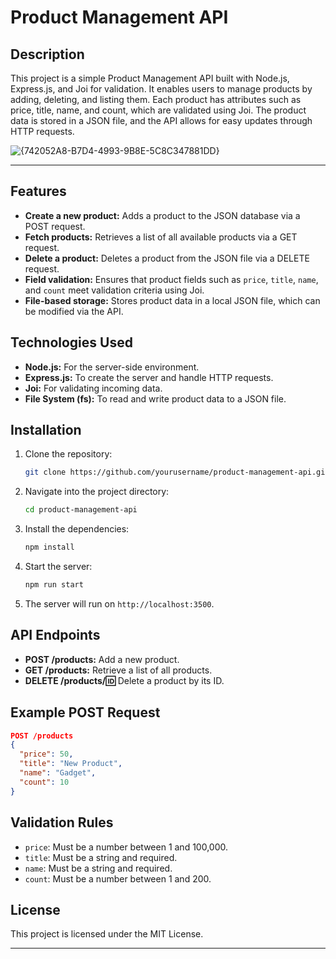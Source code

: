 # **Product Management API**

## **Description**
This project is a simple Product Management API built with Node.js, Express.js, and Joi for validation. It enables users to manage products by adding, deleting, and listing them. Each product has attributes such as price, title, name, and count, which are validated using Joi. The product data is stored in a JSON file, and the API allows for easy updates through HTTP requests.


![{742052A8-B7D4-4993-9B8E-5C8C347881DD}](https://github.com/user-attachments/assets/6bf96dbd-4fc7-496a-9496-7b43b5b4fdfa)

---


## **Features**
- **Create a new product:** Adds a product to the JSON database via a POST request.
- **Fetch products:** Retrieves a list of all available products via a GET request.
- **Delete a product:** Deletes a product from the JSON file via a DELETE request.
- **Field validation:** Ensures that product fields such as `price`, `title`, `name`, and `count` meet validation criteria using Joi.
- **File-based storage:** Stores product data in a local JSON file, which can be modified via the API.

## **Technologies Used**
- **Node.js:** For the server-side environment.
- **Express.js:** To create the server and handle HTTP requests.
- **Joi:** For validating incoming data.
- **File System (fs):** To read and write product data to a JSON file.

## **Installation**
1. Clone the repository:
   ```bash
   git clone https://github.com/yourusername/product-management-api.git
   ```

2. Navigate into the project directory:
   ```bash
   cd product-management-api
   ```

3. Install the dependencies:
   ```bash
   npm install
   ```

4. Start the server:
   ```bash
   npm run start
   ```

5. The server will run on `http://localhost:3500`.

## **API Endpoints**
- **POST /products:** Add a new product.
- **GET /products:** Retrieve a list of all products.
- **DELETE /products/:id:** Delete a product by its ID.

## **Example POST Request**
```json
POST /products
{
  "price": 50,
  "title": "New Product",
  "name": "Gadget",
  "count": 10
}
```

## **Validation Rules**
- `price`: Must be a number between 1 and 100,000.
- `title`: Must be a string and required.
- `name`: Must be a string and required.
- `count`: Must be a number between 1 and 200.

## **License**
This project is licensed under the MIT License.

---

